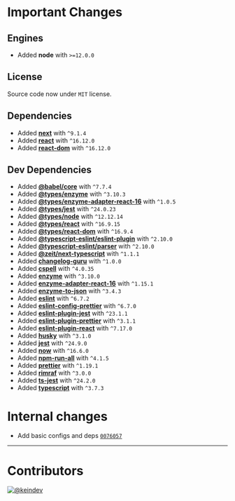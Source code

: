 # Important Changes

## Engines

-   Added **node** with `>=12.0.0`

## License

Source code now under `MIT` license.

## Dependencies

-   Added **[next](https://www.npmjs.com/package/next/v/9.1.4)** with `^9.1.4`
-   Added **[react](https://www.npmjs.com/package/react/v/16.12.0)** with `^16.12.0`
-   Added **[react-dom](https://www.npmjs.com/package/react-dom/v/16.12.0)** with `^16.12.0`

## Dev Dependencies

-   Added **[@babel/core](https://www.npmjs.com/package/@babel/core/v/7.7.4)** with `^7.7.4`
-   Added **[@types/enzyme](https://www.npmjs.com/package/@types/enzyme/v/3.10.3)** with `^3.10.3`
-   Added **[@types/enzyme-adapter-react-16](https://www.npmjs.com/package/@types/enzyme-adapter-react-16/v/1.0.5)** with `^1.0.5`
-   Added **[@types/jest](https://www.npmjs.com/package/@types/jest/v/24.0.23)** with `^24.0.23`
-   Added **[@types/node](https://www.npmjs.com/package/@types/node/v/12.12.14)** with `^12.12.14`
-   Added **[@types/react](https://www.npmjs.com/package/@types/react/v/16.9.15)** with `^16.9.15`
-   Added **[@types/react-dom](https://www.npmjs.com/package/@types/react-dom/v/16.9.4)** with `^16.9.4`
-   Added **[@typescript-eslint/eslint-plugin](https://www.npmjs.com/package/@typescript-eslint/eslint-plugin/v/2.10.0)** with `^2.10.0`
-   Added **[@typescript-eslint/parser](https://www.npmjs.com/package/@typescript-eslint/parser/v/2.10.0)** with `^2.10.0`
-   Added **[@zeit/next-typescript](https://www.npmjs.com/package/@zeit/next-typescript/v/1.1.1)** with `^1.1.1`
-   Added **[changelog-guru](https://www.npmjs.com/package/changelog-guru/v/1.0.0)** with `^1.0.0`
-   Added **[cspell](https://www.npmjs.com/package/cspell/v/4.0.35)** with `^4.0.35`
-   Added **[enzyme](https://www.npmjs.com/package/enzyme/v/3.10.0)** with `^3.10.0`
-   Added **[enzyme-adapter-react-16](https://www.npmjs.com/package/enzyme-adapter-react-16/v/1.15.1)** with `^1.15.1`
-   Added **[enzyme-to-json](https://www.npmjs.com/package/enzyme-to-json/v/3.4.3)** with `^3.4.3`
-   Added **[eslint](https://www.npmjs.com/package/eslint/v/6.7.2)** with `^6.7.2`
-   Added **[eslint-config-prettier](https://www.npmjs.com/package/eslint-config-prettier/v/6.7.0)** with `^6.7.0`
-   Added **[eslint-plugin-jest](https://www.npmjs.com/package/eslint-plugin-jest/v/23.1.1)** with `^23.1.1`
-   Added **[eslint-plugin-prettier](https://www.npmjs.com/package/eslint-plugin-prettier/v/3.1.1)** with `^3.1.1`
-   Added **[eslint-plugin-react](https://www.npmjs.com/package/eslint-plugin-react/v/7.17.0)** with `^7.17.0`
-   Added **[husky](https://www.npmjs.com/package/husky/v/3.1.0)** with `^3.1.0`
-   Added **[jest](https://www.npmjs.com/package/jest/v/24.9.0)** with `^24.9.0`
-   Added **[now](https://www.npmjs.com/package/now/v/16.6.0)** with `^16.6.0`
-   Added **[npm-run-all](https://www.npmjs.com/package/npm-run-all/v/4.1.5)** with `^4.1.5`
-   Added **[prettier](https://www.npmjs.com/package/prettier/v/1.19.1)** with `^1.19.1`
-   Added **[rimraf](https://www.npmjs.com/package/rimraf/v/3.0.0)** with `^3.0.0`
-   Added **[ts-jest](https://www.npmjs.com/package/ts-jest/v/24.2.0)** with `^24.2.0`
-   Added **[typescript](https://www.npmjs.com/package/typescript/v/3.7.3)** with `^3.7.3`

# Internal changes

-   Add basic configs and deps [`0076057`](https://github.com/keindev/keindev.com/commit/00760574b6732b26f61e993e0646f7af8216f7f0)

---

# Contributors

[![@keindev](https://avatars3.githubusercontent.com/u/4527292?v=4&size=40)](https://github.com/keindev)

